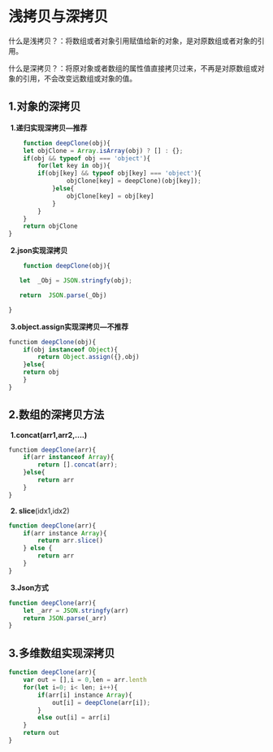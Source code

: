 # 浅拷贝与深拷贝

​		什么是浅拷贝？：将数组或者对象引用赋值给新的对象，是对原数组或者对象的引用。

​		什么是深拷贝？：将原对象或者数组的属性值直接拷贝过来，不再是对原数组或对象的引用，不会改变远数组或对象的值。



## 1.对象的深拷贝

​	**1.递归实现深拷贝—推荐**

```javascript
	function deepClone(obj){
	let objClone = Array.isArray(obj) ? [] : {};
	if(obj && typeof obj === 'object'){
		for(let key in obj){
		if(obj[key] && typeof obj[key] === 'object'){
                objClone[key] = deepClone)(obj[key]);
            }else{
                objClone[key] = obj[key]
            }
		}
	}
	return objClone
}
```

​	**2.json实现深拷贝**

```javascript
	function deepClone(obj){

​	let  _Obj = JSON.stringfy(obj);

​	return  JSON.parse(_Obj)

}
```

​	**3.object.assign实现深拷贝—不推荐**

```javascript
functiom deepClone(obj){
	if(obj instanceof Object){
		return Object.assign({},obj)
	}else{
	return obj
	}
}
```

## 2.数组的深拷贝方法

​	**1.concat(arr1,arr2,....)**

```javascript
functiom deepClone(arr){
	if(arr instanceof Array){
		return [].concat(arr);
	}else{
		return arr
	}
}
```

​	**2. slice**(idx1,idx2)

```javascript
function deepClone(arr){
	if(arr instance Array){
		return arr.slice()
	} else {
		return arr
	}
}
```

​	**3.Json方式**

```javascript
function deepClone(arr){
	let _arr = JSON.stringfy(arr)
	return JSON.parse(_arr)
} 
```

## **3.多维数组实现深拷贝**

```javascript
function deepClone(arr){
	var out = [],i = 0,len = arr.lenth
	for(let i=0; i< len; i++){
		if(arr[i] instance Array){
			out[i] = deepClone(arr[i]);
		}
		else out[i] = arr[i]
	}
	return out
}
```

